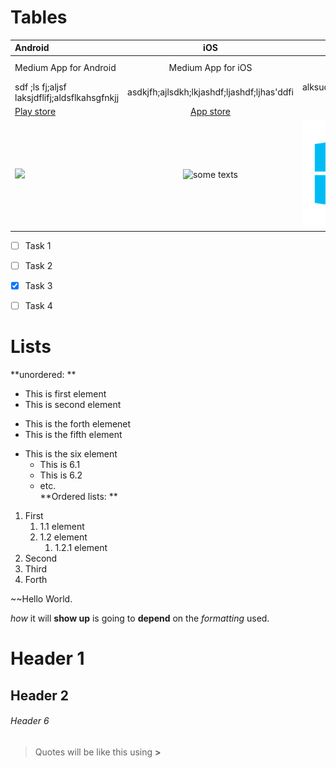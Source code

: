 # Tables 
Android | iOS | Windows
:------- | :---: | --------:
Medium App for Android | Medium App for iOS | **Medium App for Windows** 
sdf ;ls fj;aljsf laksjdflifj;aldsflkahsgfnkjj | asdkjfh;ajlsdkh;lkjashdf;ljashdf;ljhas'ddfi | alksudfhlkjasdhlkshadflkh aslkdfhd 
[Play store](https://play.google.com/store?&utm_source=na_Med&utm_medium=hasem&utm_content=Nov0520&utm_campaign=Evergreen&pcampaignid=MKT-EDR-na-us-1000189-Med-hasem-py-Evergreen-Nov0520-Text_Search_BKWS-id_100742_%7CEXA%7CONSEM_kwid_43700045371544919&gclid=Cj0KCQiA5aWOBhDMARIsAIXLlkeHtPRwAOlKJexDRcg0663SYNKyg6EcLhcbX8TvoHXb8l9uRhXIUdMaAs0nEALw_wcB&gclsrc=aw.ds) | [App store](https://www.apple.com/app-store/) | [just web](https://www.google.com/?client=safari)
![](https://image.similarpng.com/thumbnail/2020/11/Android-sign-icon-design-illustration-on-transparent-background-PNG.png) | ![](https://pic.onlinewebfonts.com/svg/img_204828.png "some texts") | ![](windows-icon-png-5802.png)


* [ ] Task 1
+ [ ] Task 2
- [X] Task 3
- [ ] Task 4 


# Lists
**unordered: **
- This is first element
- This is second element
+ This is the forth elemenet 
+ This is the fifth element 
* This is the six element 
   - This is 6.1
   - This is 6.2
   - etc.  
**Ordered lists: **
1. First
   1. 1.1 element
   8. 1.2 element
      1. 1.2.1 element
3. Second
4. Third
6. Forth 

~~Hello World.

*how* it will **show up** is going to __depend__ on the _formatting_ used. 

# Header 1
## Header 2 
###### Header 6
> Quotes will be like this using **>** 


